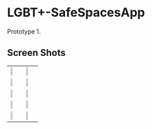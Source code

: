 # LGBT+-SafeSpacesApp
Prototype 1.

## Screen Shots
<table class="tg">
<tr>
    <td class="tg-031e"><img src="https://cloud.githubusercontent.com/assets/6146961/14621962/ab3ef4c2-0594-11e6-8f43-a9ba2addc25d.png" height="35%"></td>
    <td class="tg-031e"><img src="https://cloud.githubusercontent.com/assets/6146961/14621971/b8ae45e0-0594-11e6-98ed-09773375a4c6.png" height="35%"></td>
  </tr>
  <tr>
    <td class="tg-031e"><img src="https://cloud.githubusercontent.com/assets/6146961/14621967/b2512fa0-0594-11e6-8566-609fde2b66ba.png" height="35%"></td>
        <td class="tg-031e"><img src="https://cloud.githubusercontent.com/assets/6181897/14653388/cade47d0-0646-11e6-98ee-e9d87b3dc5ff.png" height="35%"></td>
  </tr>
    <tr>
    <td class="tg-031e"><img src="https://cloud.githubusercontent.com/assets/6181897/14653389/cae2483a-0646-11e6-99ce-5f19f28329bf.png" height="35%"></td>
    <td class="tg-031e"><img src="https://cloud.githubusercontent.com/assets/6181897/15053470/db0da754-12d0-11e6-9ebc-0c953f7d5cb9.png" height="35%"></td>
  </tr>
   <tr>
    <td class="tg-031e"><img src="https://cloud.githubusercontent.com/assets/6181897/15053486/e5bfd2bc-12d0-11e6-90d8-0188b0333575.png" height="35%"></td>
    <td class="tg-031e"><img src="https://cloud.githubusercontent.com/assets/6181897/15053496/f01c3368-12d0-11e6-90dd-eaf2e0434994.png" height="35%"></td>
  </tr>
     <tr>
    <td class="tg-031e"><img src="https://cloud.githubusercontent.com/assets/6181897/15053501/f5db02d4-12d0-11e6-94c1-10f503a7932c.png" height="35%"></td>
    <td class="tg-031e"><img src="https://cloud.githubusercontent.com/assets/6181897/15061136/b59d6872-12ff-11e6-83ed-f85cab2d25c4.png" height="35%"></td>
  </tr>
 
</table>
